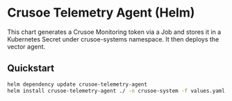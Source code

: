 # Crusoe Telemetry Agent (Helm)

This chart generates a Crusoe Monitoring token via a Job and stores it in a Kubernetes Secret under crusoe-systems namespace.
It then deploys the vector agent.

## Quickstart

```bash
helm dependency update crusoe-telemetry-agent
helm install crusoe-telemetry-agent ./ -n crusoe-system -f values.yaml
```